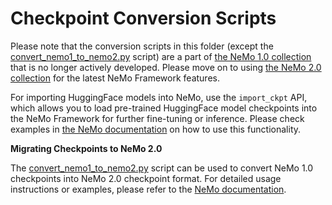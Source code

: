 # **Checkpoint Conversion Scripts**

Please note that the conversion scripts in this folder (except the [convert_nemo1_to_nemo2.py](https://github.com/NVIDIA/NeMo/blob/main/scripts/checkpoint_converters/convert_nemo1_to_nemo2.py) script) are a part of [the NeMo 1.0 collection](https://docs.nvidia.com/nemo-framework/user-guide/24.07/overview.html) that is no longer actively developed. Please move on to using [the NeMo 2.0 collection](https://docs.nvidia.com/nemo-framework/user-guide/latest/nemo-2.0/migration/index.html) for the latest NeMo Framework features.

For importing HuggingFace models into NeMo, use the ``import_ckpt`` API, which allows you to load pre-trained HuggingFace model checkpoints into the NeMo Framework for further fine-tuning or inference. Please check examples in [the NeMo documentation](https://docs.nvidia.com/nemo-framework/user-guide/latest/search.html?q=import_ckpt) on how to use this functionality.


**Migrating Checkpoints to NeMo 2.0**

The [convert_nemo1_to_nemo2.py](https://github.com/NVIDIA/NeMo/blob/main/scripts/checkpoint_converters/convert_nemo1_to_nemo2.py) script can be used to convert NeMo 1.0 checkpoints into NeMo 2.0 checkpoint format. For detailed usage instructions or examples, please refer to the [NeMo documentation](https://docs.nvidia.com/nemo-framework/user-guide/24.09/nemo-2.0/migration/checkpointing.html#convert-nemo-1-0-checkpoint-to-nemo-2-0-checkpoint).
